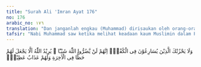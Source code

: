 ```yaml
---
title: "Surah Ali 'Imran Ayat 176"
no: 176
arabic_no: ١٧٦
translation: "Dan janganlah engkau (Muhammad) dirisaukan oleh orang-orang yang dengan mudah kembali menjadi kafir; sesungguhnya sedikit pun mereka tidak merugikan Allah. Allah tidak akan memberi bagian (pahala) kepada mereka di akhirat, dan mereka akan mendapat azab yang besar."
tafsir: "Nabi Muhammad saw ketika melihat keadaan kaum Muslimin dalam Perang Uhud, beliau merasa sedih dan cemas. Ketika itulah ayat ini turun untuk menghibur Nabi saw, \"Wahai Muhammad janganlah merasa sedih dan cemas, melihat perbuatan sebagian pengikutmu yang munafik yang bersama-sama orang kafir menghimpun segala usaha dan kekuatan untuk membela kekafiran. Pada hakikatnya bukanlah engkau yang diperangi dan dianiaya mereka, tetapi Allah-lah yang mereka perangi. Tentulah mereka tidak akan berdaya menentang Allah.\"\n\nMaksud mereka akan mencelakakan dan memberi mudarat kepada kaum Muslimin, tetapi pada hakikatnya mereka sendirilah yang celaka. Allah tidak akan memberikan ampunan kepada mereka di akhirat. Mereka akan mendapat azab yang amat pedih dan tidak terkira besarnya."
---
```

وَلَا يَحْزُنْكَ الَّذِيْنَ يُسَارِعُوْنَ فِى الْكُفْرِۚ اِنَّهُمْ لَنْ يَّضُرُّوا اللّٰهَ شَيْـًٔا ۗ يُرِيْدُ اللّٰهُ اَلَّا يَجْعَلَ لَهُمْ حَظًّا فِى الْاٰخِرَةِ  وَلَهُمْ عَذَابٌ عَظِيْمٌۚ 